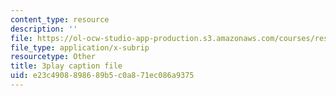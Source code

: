 ```yaml
---
content_type: resource
description: ''
file: https://ol-ocw-studio-app-production.s3.amazonaws.com/courses/res-2-002-finite-element-procedures-for-solids-and-structures-spring-2010/e23c4908898689b5c0a871ec086a9375_ChYAqW_MnW0.srt
file_type: application/x-subrip
resourcetype: Other
title: 3play caption file
uid: e23c4908-8986-89b5-c0a8-71ec086a9375
---
```

